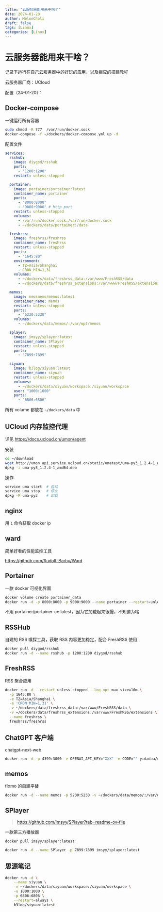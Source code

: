 ```yaml
---
title: "云服务器能用来干啥？"
date: 2024-01-20
author: MelonCholi
draft: false
tags: [Linux]
categories: [Linux]
---
```


# 云服务器能用来干啥？

记录下运行在自己云服务器中的好玩的应用，以及相应的搭建教程

云服务器厂商：UCloud

配置（24-01-20）：

## Docker-compose

一键运行所有容器

```sh
sudo chmod -R 777  /var/run/docker.sock
docker-compose -f ~/dockers/docker-compose.yml up -d
```

配置文件

```yml
services:
  rsshub:
    image: diygod/rsshub
    ports:
      - "1200:1200"
    restart: unless-stopped

  portainer:
    image: portainer/portainer:latest
    container_name: portainer
    ports:
      - "8000:8000"
      - "9000:9000" # http port
    restart: unless-stopped
    volumes:
      - /var/run/docker.sock:/var/run/docker.sock
      - ~/dockers/data/portainer:/data

  freshrss:
    image: freshrss/freshrss
    container_name: freshrss
    restart: unless-stopped
    ports:
      - "1645:80"
    environment:
      - TZ=Asia/Shanghai
      - CRON_MIN=1,31
    volumes:
      - ~/dockers/data/freshrss_data:/var/www/FreshRSS/data
      - ~/dockers/data/freshrss_extensions:/var/www/FreshRSS/extensions

  memos:
    image: neosmemo/memos:latest
    container_name: memos
    restart: unless-stopped
    ports:
      - "5230:5230"
    volumes:
      - ~/dockers/data/memos/:/var/opt/memos

  splayer:
    image: imsyy/splayer:latest
    container_name: SPlayer
    restart: unless-stopped
    ports:
      - "7899:7899"

  siyuan:
    image: b3log/siyuan:latest
    container_name: siyuan
    restart: unless-stopped
    volumes:
      - ~/dockers/data/siyuan/workspace:/siyuan/workspace
    user: "1000:1000"
    ports:
      - "6806:6806"
```

所有 volume 都放在 `~/dockers/data` 中

## UCloud 内存监控代理

详见 https://docs.ucloud.cn/umon/agent

安装

```sh
cd ~/download 
wget http://umon.api.service.ucloud.cn/static/umatest/uma-py3_1.2.4-1_amd64.deb
dpkg -i uma-py3_1.2.4-1_amd64.deb
```

操作

```sh
service uma start  # 启动
service uma stop   # 停止
dpkg -P uma-py3    # 卸载
```

## nginx

用 `1` 命令获取 docker ip

## ward

简单好看的性能监控工具

https://github.com/Rudolf-Barbu/Ward

## Portainer

一款 docker 可视化界面

```sh
docker volume create portainer_data
docker run -d -p 8000:8000 -p 9000:9000 --name portainer --restart=unless-stopped -v /var/run/docker.sock:/var/run/docker.sock -v ~/dockers/data/portainer:/data portainer/portainer:latest
```

不用 portainer/portainer-ce:latest，因为它加载起来很慢，不知道为啥

## RSSHub

自建的 RSS 嗅探工具，获取 RSS 内容更加稳定，配合 FreshRSS 使用

```sh
docker pull diygod/rsshub
docker run -d --name rsshub -p 1200:1200 diygod/rsshub
```

## FreshRSS

RSS 聚合应用

```sh
docker run -d --restart unless-stopped --log-opt max-size=10m \
  -p 1645:80 \
  -e TZ=Asia/Shanghai \
  -e 'CRON_MIN=1,31' \
  -v ~/dockers/data/freshrss_data:/var/www/FreshRSS/data \
  -v ~/dockers/data/freshrss_extensions:/var/www/FreshRSS/extensions \
  --name freshrss \
  freshrss/freshrss
```

## ChatGPT 客户端

chatgpt-next-web

```sh
docker run -d -p 4399:3000 -e OPENAI_API_KEY="XXX" -e CODE="" yidadaa/chatgpt-next-web
```

## memos

flomo 的自建平替

```sh
docker run -d --name memos -p 5230:5230 -v ~/dockers/data/memos/:/var/opt/memos neosmemo/memos:latest
```

## SPlayer

> https://github.com/imsyy/SPlayer?tab=readme-ov-file

一款第三方播放器

```sh
docker pull imsyy/splayer:latest
```

```sh
docker run -d --name SPlayer -p 7899:7899 imsyy/splayer:latest
```

## 思源笔记

```sh
docker run -d \
    --name siyuan \
    -v ~/dockers/data/siyuan/workspace:/siyuan/workspace \
    -u 1000:1000 \
    -p 6806:6806 \
    --restart=always \
    b3log/siyuan:latest
```

